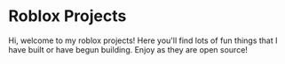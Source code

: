 # Roblox Projects
Hi, welcome to my roblox projects! Here you'll find lots of fun things that I have built or have begun building. Enjoy as they are open source!